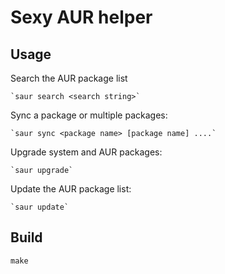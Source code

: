 # Sexy AUR helper

## Usage

Search the AUR package list

    `saur search <search string>`

Sync a package or multiple packages:

    `saur sync <package name> [package name] ....`

Upgrade system and AUR packages:

    `saur upgrade`

Update the AUR package list:

    `saur update`

## Build

```
make
```
